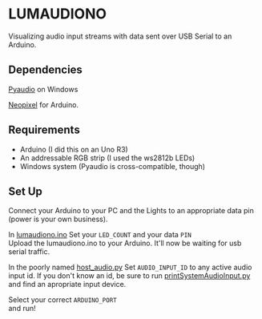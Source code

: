 # LUMAUDIONO
Visualizing audio input streams with data sent over USB Serial to an Arduino.

## Dependencies
[Pyaudio](http://people.csail.mit.edu/hubert/pyaudio/) on Windows

[Neopixel](https://github.com/adafruit/Adafruit_NeoPixel) for Arduino.

## Requirements
- Arduino (I did this on an Uno R3)
- An addressable RGB strip (I used the ws2812b LEDs)
- Windows system (Pyaudio is cross-compatible, though)

## Set Up
Connect your Arduino to your PC and the Lights to an appropriate data pin (power is your own business).  

In [lumaudiono.ino](lumaudiono.ino)
Set your `LED_COUNT` and your data `PIN`  
Upload the lumaudiono.ino to your Arduino. It'll now be waiting for usb serial traffic.  

In the poorly named [host_audio.py](host_audio.py)
Set `AUDIO_INPUT_ID` to any active audio input id. If you don't know an id, be sure to run [printSystemAudioInput.py](printSystemAudioInput.py) and find an apropriate input device.

Select your correct `ARDUINO_PORT`  
and run!
